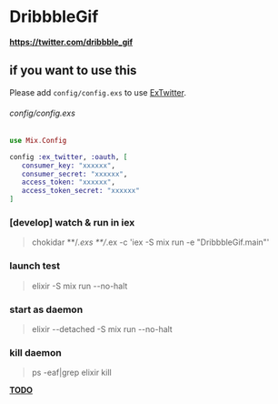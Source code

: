 DribbbleGif
===========

**https://twitter.com/dribbble_gif**


## if you want to use this
Please add `config/config.exs` to use [ExTwitter](https://github.com/parroty/extwitter).

###### config/config.exs
``` elixir
use Mix.Config

config :ex_twitter, :oauth, [
   consumer_key: "xxxxxx",
   consumer_secret: "xxxxxx",
   access_token: "xxxxxx",
   access_token_secret: "xxxxxx"
]
```

### [develop] watch & run in iex
> chokidar **/*.exs **/*.ex -c 'iex -S mix run -e "DribbbleGif.main"'

### launch test
> elixir -S mix run --no-halt

### start as daemon
> elixir --detached -S mix run --no-halt

### kill daemon
> ps -eaf|grep elixir
> kill <PID>


**[TODO](https://github.com/entotsu/Dribbble-GIF-bot/blob/master/TODO.md)**
